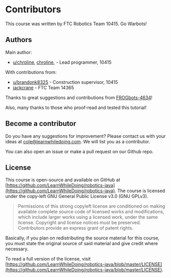 # Contributors

This course was written by FTC Robotics Team 10415. Go Warbots!

## Authors

Main author:

* [u/chroline](https://www.reddit.com/user/chroline),  [chroline](https://github.com/chroline),  - Lead programmer, 10415

With contributions from:

* [u/brandonk8325](https://www.reddit.com/user/brandonk8325) - Construction supervisor, 10415
* [jackcrane](https://github.com/jackcrane) - FTC Team 14365

Thanks to great suggestions and contributions from [FROGbots-4634](https://github.com/FROGbots-4634)!

Also, many thanks to those who proof-read and tested this tutorial!

## Become a contributor

Do you have any suggestions for improvement? Please contact us with your ideas at [cole@learnwhiledoing.com](mailto:cole@learnwhiledoing.com). We will list you as a contributor.

You can also open an issue or make a pull request on our Github repo.

## License

This course is open-source and available on GitHub at [https://github.com/LearnWhileDoing/robotics-java](https://github.com/LearnWhileDoing/robotics-java). The course is licensed under the copy-left GNU General Public License v3.0 \(GNU GPLv3\). 

> Permissions of this strong copyleft license are conditioned on making available complete source code of licensed works and modifications, which include larger works using a licensed work, under the same license. Copyright and license notices must be preserved. Contributors provide an express grant of patent rights.

Basically, if you plan on redistributing the source material for this course, you must state the original source of said material and give credit where necessary.

To read a full version of the license, visit [https://github.com/LearnWhileDoing/robotics-java/blob/master/LICENSE](https://github.com/LearnWhileDoing/robotics-java/blob/master/LICENSE).

